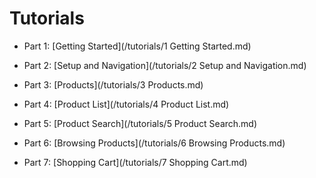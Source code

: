 # Tutorials

* Part 1: [Getting Started](/tutorials/1 Getting Started.md)

* Part 2: [Setup and Navigation](/tutorials/2 Setup and Navigation.md)

* Part 3: [Products](/tutorials/3 Products.md)

* Part 4: [Product List](/tutorials/4 Product List.md)

* Part 5: [Product Search](/tutorials/5 Product Search.md)

* Part 6: [Browsing Products](/tutorials/6 Browsing Products.md)

* Part 7: [Shopping Cart](/tutorials/7 Shopping Cart.md)
